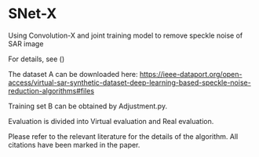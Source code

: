 # SNet-X
Using Convolution-X and joint training model to remove speckle noise of SAR image

For details, see ()

The dataset A can be downloaded here: https://ieee-dataport.org/open-access/virtual-sar-synthetic-dataset-deep-learning-based-speckle-noise-reduction-algorithms#files

Training set B can be obtained by Adjustment.py.

Evaluation is divided into Virtual evaluation and Real evaluation.

Please refer to the relevant literature for the details of the algorithm. All citations have been marked in the paper.
